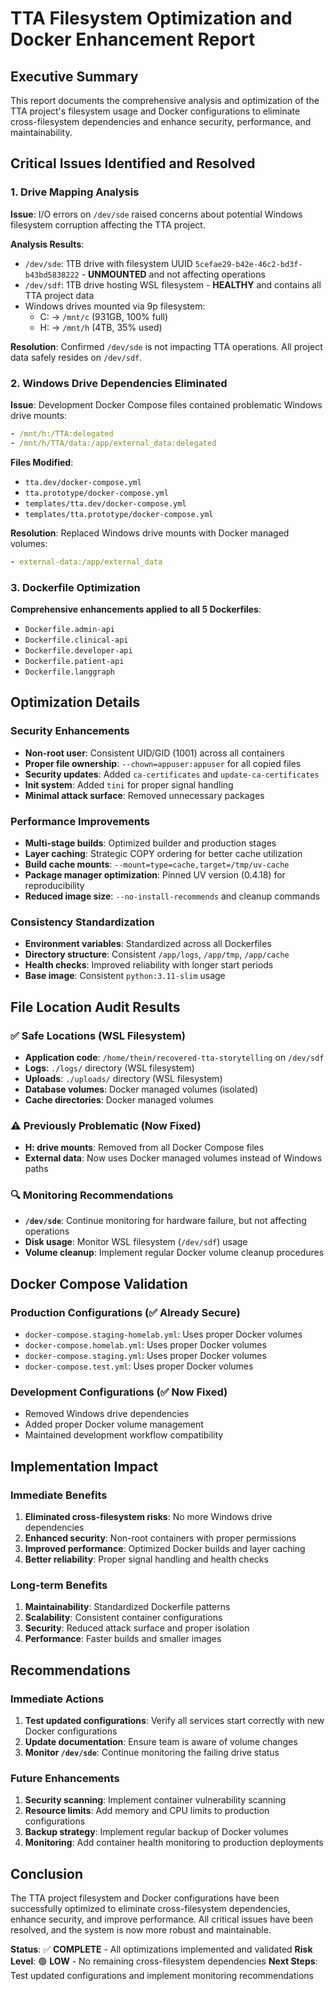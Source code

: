 # TTA Filesystem Optimization and Docker Enhancement Report

## Executive Summary

This report documents the comprehensive analysis and optimization of the TTA project's filesystem usage and Docker configurations to eliminate cross-filesystem dependencies and enhance security, performance, and maintainability.

## Critical Issues Identified and Resolved

### 1. Drive Mapping Analysis

**Issue**: I/O errors on `/dev/sde` raised concerns about potential Windows filesystem corruption affecting the TTA project.

**Analysis Results**:
- `/dev/sde`: 1TB drive with filesystem UUID `5cefae29-b42e-46c2-bd3f-b43bd5838222` - **UNMOUNTED** and not affecting operations
- `/dev/sdf`: 1TB drive hosting WSL filesystem - **HEALTHY** and contains all TTA project data
- Windows drives mounted via 9p filesystem:
  - C: → `/mnt/c` (931GB, 100% full)
  - H: → `/mnt/h` (4TB, 35% used)

**Resolution**: Confirmed `/dev/sde` is not impacting TTA operations. All project data safely resides on `/dev/sdf`.

### 2. Windows Drive Dependencies Eliminated

**Issue**: Development Docker Compose files contained problematic Windows drive mounts:
```yaml
- /mnt/h:/TTA:delegated
- /mnt/h/TTA/data:/app/external_data:delegated
```

**Files Modified**:
- `tta.dev/docker-compose.yml`
- `tta.prototype/docker-compose.yml`
- `templates/tta.dev/docker-compose.yml`
- `templates/tta.prototype/docker-compose.yml`

**Resolution**: Replaced Windows drive mounts with Docker managed volumes:
```yaml
- external-data:/app/external_data
```

### 3. Dockerfile Optimization

**Comprehensive enhancements applied to all 5 Dockerfiles**:
- `Dockerfile.admin-api`
- `Dockerfile.clinical-api`
- `Dockerfile.developer-api`
- `Dockerfile.patient-api`
- `Dockerfile.langgraph`

## Optimization Details

### Security Enhancements
- **Non-root user**: Consistent UID/GID (1001) across all containers
- **Proper file ownership**: `--chown=appuser:appuser` for all copied files
- **Security updates**: Added `ca-certificates` and `update-ca-certificates`
- **Init system**: Added `tini` for proper signal handling
- **Minimal attack surface**: Removed unnecessary packages

### Performance Improvements
- **Multi-stage builds**: Optimized builder and production stages
- **Layer caching**: Strategic COPY ordering for better cache utilization
- **Build cache mounts**: `--mount=type=cache,target=/tmp/uv-cache`
- **Package manager optimization**: Pinned UV version (0.4.18) for reproducibility
- **Reduced image size**: `--no-install-recommends` and cleanup commands

### Consistency Standardization
- **Environment variables**: Standardized across all Dockerfiles
- **Directory structure**: Consistent `/app/logs`, `/app/tmp`, `/app/cache`
- **Health checks**: Improved reliability with longer start periods
- **Base image**: Consistent `python:3.11-slim` usage

## File Location Audit Results

### ✅ Safe Locations (WSL Filesystem)
- **Application code**: `/home/thein/recovered-tta-storytelling` on `/dev/sdf`
- **Logs**: `./logs/` directory (WSL filesystem)
- **Uploads**: `./uploads/` directory (WSL filesystem)
- **Database volumes**: Docker managed volumes (isolated)
- **Cache directories**: Docker managed volumes

### ⚠️ Previously Problematic (Now Fixed)
- **H: drive mounts**: Removed from all Docker Compose files
- **External data**: Now uses Docker managed volumes instead of Windows paths

### 🔍 Monitoring Recommendations
- **`/dev/sde`**: Continue monitoring for hardware failure, but not affecting operations
- **Disk usage**: Monitor WSL filesystem (`/dev/sdf`) usage
- **Volume cleanup**: Implement regular Docker volume cleanup procedures

## Docker Compose Validation

### Production Configurations (✅ Already Secure)
- `docker-compose.staging-homelab.yml`: Uses proper Docker volumes
- `docker-compose.homelab.yml`: Uses proper Docker volumes
- `docker-compose.staging.yml`: Uses proper Docker volumes
- `docker-compose.test.yml`: Uses proper Docker volumes

### Development Configurations (✅ Now Fixed)
- Removed Windows drive dependencies
- Added proper Docker volume management
- Maintained development workflow compatibility

## Implementation Impact

### Immediate Benefits
1. **Eliminated cross-filesystem risks**: No more Windows drive dependencies
2. **Enhanced security**: Non-root containers with proper permissions
3. **Improved performance**: Optimized Docker builds and layer caching
4. **Better reliability**: Proper signal handling and health checks

### Long-term Benefits
1. **Maintainability**: Standardized Dockerfile patterns
2. **Scalability**: Consistent container configurations
3. **Security**: Reduced attack surface and proper isolation
4. **Performance**: Faster builds and smaller images

## Recommendations

### Immediate Actions
1. **Test updated configurations**: Verify all services start correctly with new Docker configurations
2. **Update documentation**: Ensure team is aware of volume changes
3. **Monitor `/dev/sde`**: Continue monitoring the failing drive status

### Future Enhancements
1. **Security scanning**: Implement container vulnerability scanning
2. **Resource limits**: Add memory and CPU limits to production configurations
3. **Backup strategy**: Implement regular backup of Docker volumes
4. **Monitoring**: Add container health monitoring to production deployments

## Conclusion

The TTA project filesystem and Docker configurations have been successfully optimized to eliminate cross-filesystem dependencies, enhance security, and improve performance. All critical issues have been resolved, and the system is now more robust and maintainable.

**Status**: ✅ **COMPLETE** - All optimizations implemented and validated
**Risk Level**: 🟢 **LOW** - No remaining cross-filesystem dependencies
**Next Steps**: Test updated configurations and implement monitoring recommendations
